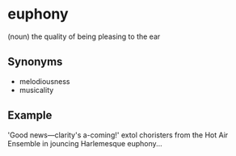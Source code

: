 # euphony

(noun) the quality of being pleasing to the ear

## Synonyms

+ melodiousness
+ musicality

## Example

'Good news—clarity's a-coming!' extol choristers from the Hot Air Ensemble in jouncing Harlemesque euphony...
